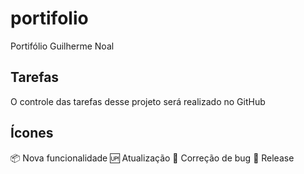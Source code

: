 # portifolio
Portifólio Guilherme Noal

## Tarefas

O controle das tarefas desse projeto será realizado no GitHub

## Ícones

:package: Nova funcionalidade
:up: Atualização
:bug: Correção de bug
:checkered_flag: Release
